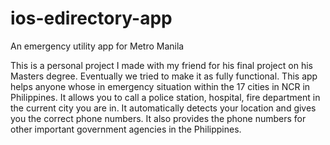 # ios-edirectory-app
An emergency utility app for Metro Manila

This is a personal project I made with my friend for his final project on his Masters degree. Eventually we tried to make it as fully functional. This app helps anyone whose in emergency situation within the 17 cities in NCR in Philippines. It allows you to call a police station, hospital, fire department in the current city you are in. It automatically detects your location and gives you the correct phone numbers. It also provides the phone numbers for other important government agencies in the Philippines.
